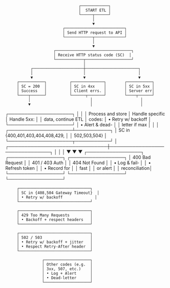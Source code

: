                                     ┌────────────┐
                                    │  START ETL │
                                    └─────┬──────┘
                                          │
                                          ▼
                             ┌──────────────────────────┐
                             │ Send HTTP request to API │
                             └────────────┬─────────────┘
                                          │
                                          ▼
                         ┌─────────────────────────────────┐
                         │ Receive HTTP status code (SC)  │
                         └────────────┬────────────────────┘
                                      │
               ┌──────────────────────┼───────────────────────┐
               │                      │                       │
               ▼                      ▼                       ▼
         ┌───────────┐          ┌──────────────┐        ┌───────────┐
         │ SC = 200  │          │ SC in 4xx    │        │ SC in 5xx │
         │ Success   │          │ Client errs. │        │ Server err│
         └────┬──────┘          └──────┬───────┘        └────┬──────┘
              │                          │                     │
              ▼                          │                     │
   ┌────────────────────┐                │                     │
   │ Process and store  │ Handle specific │       Handle 5xx:   │
   │ data, continue ETL │ codes:           │ • Retry w/ backoff │
   └────────────────────┘                │ • Alert & dead-    │
                                         │   letter if max    │
                                         │                     │
                    ┌────────────────────┴───────────┐
                    │ SC in {400,401,403,404,408,429, │
                    │          502,503,504}           │
                    └────────────────────┬───────────┘
                                         │
         ┌───────────────────────────────┼───────────────────────────────┐
         │                               │                               │
         ▼                               ▼                               ▼
 ┌─────────────────┐             ┌─────────────────┐             ┌─────────────────┐
 │ 400 Bad Request │             │ 401 / 403 Auth  │             │   404 Not Found │
 │ • Log & fail‑  │             │ • Refresh token │             │ • Record for    │
 │   fast          │             │   or alert      │             │   reconciliation│
 └─────────────────┘             └─────────────────┘             └─────────────────┘

         ┌───────────────────────────────┐
         │ SC in {408,504 Gateway Timeout}  │
         │ • Retry w/ backoff              │
         └───────────────────────────────┘

         ┌───────────────────────────────┐
         │ 429 Too Many Requests         │
         │ • Backoff + respect headers   │
         └───────────────────────────────┘

         ┌───────────────────────────────┐
         │ 502 / 503                     │
         │ • Retry w/ backoff + jitter   │
         │ • Respect Retry-After header  │
         └───────────────────────────────┘

                    ┌────────────────────┐
                    │ Other codes (e.g.  │
                    │ 3xx, 507, etc.)    │
                    │ • Log + Alert      │
                    │ • Dead-letter      │
                    └────────────────────┘
